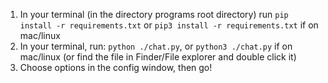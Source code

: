 1. In your terminal (in the directory programs root directory) run ``pip install -r requirements.txt`` or ``pip3 install -r requirements.txt`` if on mac/linux
2. In your terminal, run: ``python ./chat.py``, or ``python3 ./chat.py`` if on mac/linux (or find the file in Finder/File explorer and double click it)
3. Choose options in the config window, then go!
